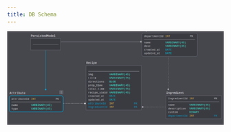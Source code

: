 ```yaml
---
title: DB Schema
---
```

![](https://raw.githubusercontent.com/ChickenKyiv/creative/master/database-schemes/RecipeAPI_Search_Schema%20%20%20SqlDBM.png)
